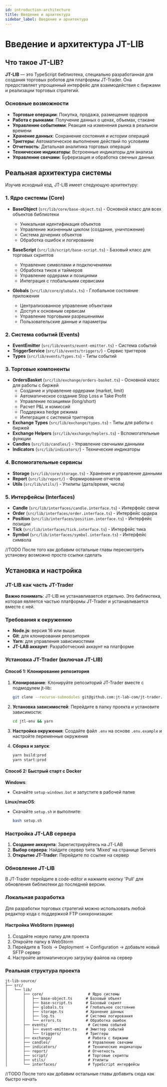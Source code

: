 ```yaml
---
id: introduction-architecture
title: Введение и архитектура
sidebar_label: Введение и архитектура
---
```


# Введение и архитектура JT-LIB

## Что такое JT-LIB?

**JT-LIB** — это TypeScript библиотека, специально разработанная для создания торговых роботов для платформы JT-Trader. Она предоставляет упрощенный интерфейс для взаимодействия с биржами и реализации торговых стратегий.

### Основные возможности

- **Торговые операции**: Покупка, продажа, размещение ордеров
- **Работа с рынками**: Получение данных о ценах, объемах, стакане
- **Управление событиями**: Реакция на изменения рынка в реальном времени
- **Хранение данных**: Сохранение состояния и истории операций
- **Триггеры**: Автоматическое выполнение действий по условиям
- **Отчетность**: Детальная аналитика торговых операций
- **Технические индикаторы**: Встроенные индикаторы для анализа
- **Управление свечами**: Буферизация и обработка свечных данных

## Реальная архитектура системы

Изучив исходный код, JT-LIB имеет следующую архитектуру:

### 1. Ядро системы (Core)
- **BaseObject** (`src/lib/core/base-object.ts`) - Основной класс для всех объектов библиотеки
  - Уникальная идентификация объектов
  - Управление жизненным циклом (создание, уничтожение)
  - Система дочерних объектов
  - Обработка ошибок и логирование
  
- **BaseScript** (`src/lib/script/base-script.ts`) - Базовый класс для торговых скриптов
  - Управление символами и подключениями
  - Обработка тиков и таймеров
  - Управление ордерами и позициями
  - Интеграция с глобальными сервисами

- **Globals** (`src/lib/core/globals.ts`) - Глобальное состояние приложения
  - Централизованное управление объектами
  - Доступ к основным сервисам
  - Управление торговыми разрешениями
  - Пользовательские данные и параметры

### 2. Система событий (Events)
- **EventEmitter** (`src/lib/events/event-emitter.ts`) - Система событий
- **TriggerService** (`src/lib/events/triggers/`) - Сервис триггеров
- **Types** (`src/lib/events/types.ts`) - Типы событий

### 3. Торговые компоненты
- **OrdersBasket** (`src/lib/exchange/orders-basket.ts`) - Основной класс для работы с биржей
  - Создание и управление ордерами (market, limit)
  - Автоматическое создание Stop Loss и Take Profit
  - Управление позициями (long/short)
  - Расчет P&L и комиссий
  - Поддержка hedge режима
  - Интеграция с системой триггеров
- **Exchange Types** (`src/lib/exchange/types.ts`) - Типы для работы с биржей
- **Exchange Helpers** (`src/lib/exchange/heplers.ts`) - Вспомогательные функции
- **Candles** (`src/lib/candles/`) - Управление свечными данными
- **Indicators** (`src/lib/indicators/`) - Технические индикаторы

### 4. Вспомогательные сервисы
- **Storage** (`src/lib/core/storage.ts`) - Хранение и управление данными
- **Report** (`src/lib/report/`) - Формирование отчетов
- **Utils** (`src/lib/utils/`) - Утилиты (дата/время, числа)

### 5. Интерфейсы (Interfaces)
- **Candle** (`src/lib/interfaces/candle.interface.ts`) - Интерфейс свечи
- **Order** (`src/lib/interfaces/order.interface.ts`) - Интерфейс ордера
- **Position** (`src/lib/interfaces/position.interface.ts`) - Интерфейс позиции
- **Tick** (`src/lib/interfaces/tick.interface.ts`) - Интерфейс тика
- **Symbol** (`src/lib/interfaces/symbol.interface.ts`) - Интерфейс символа


//TODO После того как добавим остальные главы пересмотреть установку возможно просто ссылки сделать
## Установка и настройка

### JT-LIB как часть JT-Trader

**Важно понимать**: JT-LIB не устанавливается отдельно. Это библиотека, которая является частью платформы JT-Trader и устанавливается вместе с ней.

### Требования к окружению

- **Node.js**: версия 16 или выше
- **Git**: для клонирования репозитория
- **Yarn**: для управления зависимостями
- **JT-LAB аккаунт**: Разработческий аккаунт на платформе

### Установка JT-Trader (включая JT-LIB)

#### Способ 1: Клонирование репозитория

1. **Клонирование**: Клонируйте репозиторий JT-Trader вместе с подмодулем jt-lib:
   ```bash
   git clone --recurse-submodules git@github.com:jt-lab-com/jt-trader.git
   ```

2. **Установка зависимостей**: Перейдите в папку проекта и установите зависимости:
   ```bash
   cd jtl-env && yarn
   ```

3. **Настройка окружения**: Создайте файл `.env` на основе `.env.example` и настройте переменные окружения

4. **Сборка и запуск**:
   ```bash
   yarn build:prod
   yarn start:prod
   ```

#### Способ 2: Быстрый старт с Docker

**Windows**:
- Скачайте `setup-windows.bat` и запустите в рабочей папке

**Linux/macOS**:
- Скачайте `setup.sh` и выполните:
  ```bash
  bash setup.sh
  ```

### Настройка JT-LAB сервера

1. **Создание аккаунта**: Зарегистрируйтесь на JT-LAB
2. **Выбор сервера**: Найдите сервер типа 'Mixed' на странице Servers
3. **Открытие JT-Trader**: Перейдите по ссылке на сервер

### Обновление JT-LIB

В JT-Trader перейдите в code-editor и нажмите кнопку 'Pull' для обновления библиотеки до последней версии.

### Локальная разработка

Для разработки торговых стратегий можно использовать любой редактор кода с поддержкой FTP синхронизации:

#### Настройка WebStorm (пример)

1. Создайте новую папку для проекта
2. Откройте папку в WebStorm
3. Перейдите в Tools → Deployment → Configuration → добавьте новый SFTP сервер
4. Настройте автоматическую загрузку файлов на сервер

### Реальная структура проекта

```
jt-lib-source/
├── src/
│   └── lib/
│       ├── core/                    # Ядро системы
│       │   ├── base-object.ts      # Базовый объект
│       │   ├── base-script.ts      # Базовый скрипт
│       │   ├── globals.ts          # Глобальное состояние
│       │   ├── storage.ts          # Хранение данных
│       │   ├── log.ts              # Система логирования
│       │   └── errors.ts           # Обработка ошибок
│       ├── events/                  # Система событий
│       │   ├── event-emitter.ts    # Эмиттер событий
│       │   └── triggers/           # Триггеры
│       ├── exchange/                # Работа с биржами
│       ├── candles/                 # Управление свечами
│       ├── indicators/              # Технические индикаторы
│       ├── report/                  # Отчетность
│       ├── script/                  # Торговые скрипты
│       ├── utils/                   # Утилиты
│       └── interfaces/              # TypeScript интерфейсы
```


//TODO После того как добавим остальные главы добавить сюда как быстро начать